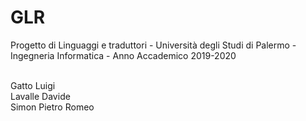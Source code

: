 # GLR
Progetto di Linguaggi e traduttori - Università degli Studi di Palermo - Ingegneria Informatica - Anno Accademico 2019-2020<br/>
<br/>

Gatto Luigi<br/>
Lavalle Davide<br/>
Simon Pietro Romeo

